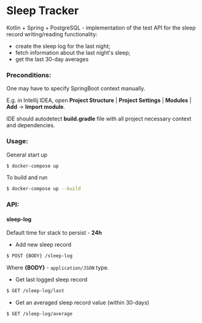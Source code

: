 # Sleep Tracker
Kotlin + Spring + PostgreSQL - implementation of the test API for the sleep record writing/reading functionality:
* create the sleep log for the last night;
* fetch information about the last night's sleep;
* get the last 30-day averages

### Preconditions:

One may have to specify SpringBoot context manually.

E.g. in Intellij IDEA, open **Project Structure** | **Project Settings** | **Modules** | **Add** -> **Import module**.

IDE should autodetect **build.gradle** file with all project necessary context and dependencies.

### Usage:
General start up
```bash
$ docker-compose up
```

To build and run
```bash
$ docker-compose up --build
```

### API:
#### sleep-log
Default time for stack to persist - __24h__

* Add new sleep record
```bash
$ POST {BODY} /sleep-log
```
Where __{BODY}__ - `application/JSON` type.
* Get last logged sleep record
```bash
$ GET /sleep-log/last
```
* Get an averaged sleep record value (within 30-days)
```bash
$ GET /sleep-log/average
```